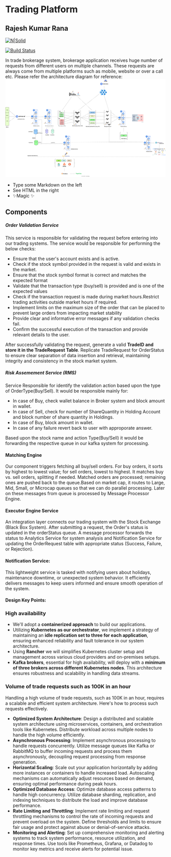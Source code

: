 # Trading Platform
## Rajesh Kumar Rana

[![N|Solid](https://cldup.com/dTxpPi9lDf.thumb.png)](https://nodesource.com/products/nsolid)

[![Build Status](https://travis-ci.org/joemccann/dillinger.svg?branch=master)](https://travis-ci.org/joemccann/dillinger)

In trade brokerage system, brokerage application receives huge number of requests from different users on multiple channels. These requests are always come from multiple platforms such as mobile, website or over a call etc. Please refer the architecture diagram for reference:
![alt text](https://github.com/rajeshrana-arch/TradeAppDesign/blob/master/Trade%20Design%20System.drawio.svg)

- Type some Markdown on the left
- See HTML in the right
- ✨Magic ✨

## Components
##### Order Validation Service
This service is responsible for validating the request before entering into our trading systems. The service would be responsible for performing the below checks:
- Ensure that the user's account exists and is active.
- Check if the stock symbol provided in the request is valid and exists in the market. 
- Ensure that the stock symbol format is correct and matches the expected format
- Validate that the transaction type (buy/sell) is provided and is one of the expected values
- Check if the transaction request is made during market hours.Restrict trading activities outside market hours if required.
- Implement limits on the maximum size of the order that can be placed to prevent large orders from impacting market stability
- Provide clear and informative error messages if any validation checks fail.
- Confirm the successful execution of the transaction and provide relevant details to the user.

After successfully validating the request, generate a valid **TradeID and store it in the TradeRequest Table**. Replicate TradeRequest for OrderStatus to ensure clear separation of data insertion and retrieval, maintaining integrity and consistency in the stock market system.

##### Risk Assemement Service (RMS)
Service Responsible for identify the validation action based upon the type of OrderType(Buy/Sell). It would be responsible mainly for:
 - In case of Buy, check wallet balance in Broker system and block amount in wallet.
 - In case of Sell, check for number of ShareQuantity in Holding Account and block number of share quantity in Holdings.
 - In case of Buy, block amount in wallet.
 - In case of any failure revert back to user with approporate answer.

Based upon the stock name and action Type(Buy/Sell) it would be forwarding the respective queue in our kafka system for processing.

#### Matching Engine
Our component triggers fetching all buy/sell orders. For buy orders, it sorts by highest to lowest value; for sell orders, lowest to highest. It matches buy vs. sell orders, splitting if needed. Matched orders are processed; remaining ones are pushed back to the queue.Based on market cap, it routes to Large, Mid, Small, or Microcap queues so that we can do parallel processing. Later on these messages from queue is processed by Message Processor Engine.

#### Executor Engine Service
An integration layer connects our trading system with the Stock Exchange (Black Box System). After submitting a request, the Order's status is updated in the orderStatus queue. A message processor forwards the status to Analytics Service for system analysis and Notification Service for updating the OrderRequest table with appropriate status (Success, Failure, or Rejection).

#### Notification Service:
This lightweight service is tasked with notifying users about holidays, maintenance downtime, or unexpected system behavior. It efficiently delivers messages to keep users informed and ensure smooth operation of the system.
#### Design Key Points:
### High availability
- We'll adopt a **containerized approach** to build our applications.
- Utilizing **Kubernetes as our orchestrator**, we implement a strategy of maintaining an **idle replication set to three for each application**, ensuring enhanced reliability and fault tolerance in our system architecture.
- Using **Rancher** we will simplifies Kubernetes cluster setup and management across various cloud providers and on-premises setups.
-  **Kafka brokers**, essential for high availability, will deploy with a **minimum of three brokers across different Kubernetes nodes**. This architecture ensures robustness and scalability in handling data streams.

### Volume of trade requests such as 100K in an hour
Handling a high volume of trade requests, such as 100K in an hour, requires a scalable and efficient system architecture. Here's how to process such requests effectively.

- **Optimized System Architecture**: Design a distributed and scalable system architecture using microservices, containers, and orchestration tools like Kubernetes. Distribute workload across multiple nodes to handle the high volume efficiently.
- **Asynchronous Processing**: Implement asynchronous processing to handle requests concurrently. Utilize message queues like Kafka or RabbitMQ to buffer incoming requests and process them asynchronously, decoupling request processing from response generation.
- **Horizontal Scaling**: Scale out your application horizontally by adding more instances or containers to handle increased load. Autoscaling mechanisms can automatically adjust resources based on demand, ensuring optimal performance during peak hours.
- **Optimized Database Access**: Optimize database access patterns to handle high concurrency. Utilize database sharding, replication, and indexing techniques to distribute the load and improve database performance.
- **Rate Limiting and Throttling**: Implement rate limiting and request throttling mechanisms to control the rate of incoming requests and prevent overload on the system. Define thresholds and limits to ensure fair usage and protect against abuse or denial-of-service attacks.
- **Monitoring and Alerting**: Set up comprehensive monitoring and alerting systems to track system performance, resource utilization, and response times. Use tools like Prometheus, Grafana, or Datadog to monitor key metrics and receive alerts for potential issue.

